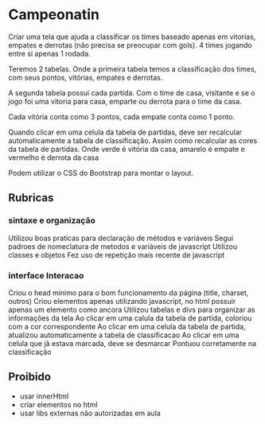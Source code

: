 # Campeonatin

Criar uma tela que ajuda a classificar os times baseado apenas em vitorias, empates e derrotas (não precisa se
preocupar com gols). 4 times jogando entre si apenas 1 rodada.

Teremos 2 tabelas. Onde a primeira tabela temos a classificação dos times, com seus pontos, vitórias, empates e derrotas.

A segunda tabela possui cada partida. Com o time de casa, visitante e se o jogo foi uma vitoria para casa, emparte ou 
derrota para o time da casa.

Cada vitória conta como 3 pontos, cada empate conta como 1 ponto.

Quando clicar em uma celula da tabela de partidas, deve ser recalcular automaticamente a tabela de classificação. 
Assim como recalcular as cores da tabela de partidas. Onde verde é vitória da casa, amarelo é empate e vermelho é
derrota da casa

Podem utilizar o CSS do Bootstrap para montar o layout.

## Rubricas

### sintaxe e organização
Utilizou boas praticas para declaração de métodos e variáveis
Segui padroes de nomeclatura de metodos e variáveis de javascript
Utilizou classes e objetos
Fez uso de repetição mais recente de javascript

### interface Interacao
Criou o head minimo para o bom funcionamento da página (title, charset, outros)
Criou elementos apenas utilizando javascript, no html possuir apenas um elemento como ancora
Utilizou tabelas e divs para organizar as informações da tela
Ao clicar em uma calula da tabela de partida, coloriou com a cor correspondente
Ao clicar em uma celula da tabela de partida, atualizou automaticamente a tabela de classificacao
Ao clicar em uma celula que jã estava marcada, deve se desmarcar
Pontuou corretamente na classificação

## Proibido
* usar innerHtml
* criar elementos no html
* usar libs externas não autorizadas em aula
